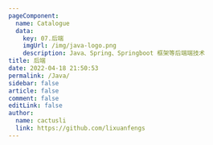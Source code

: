 ```yaml
---
pageComponent:
  name: Catalogue
  data:
    key: 07.后端
    imgUrl: /img/java-logo.png
    description: Java、Spring、Springboot 框架等后端端技术
title: 后端
date: 2022-04-18 21:50:53
permalink: /Java/
sidebar: false
article: false
comment: false
editLink: false
author:
  name: cactusli
  link: https://github.com/lixuanfengs
---
```

